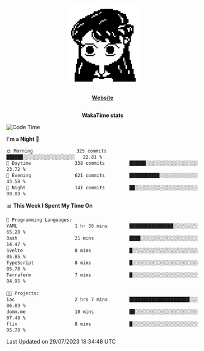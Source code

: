 ##

<p align="center">
  <img src="./person.gif" />
</p>

##

<div align="center">
  <p>
    <strong>
    <a href='https://domm.me'>Website</a>
    </strong>
  </p>
</div>

##

<div align="center">
  <p>
    <strong>
    WakaTime stats
    </strong>
  </p>
</div>

<!--START_SECTION:waka-->
![Code Time](http://img.shields.io/badge/Code%20Time-99%20hrs%2020%20mins-blue)

**I'm a Night 🦉** 

```text
🌞 Morning                325 commits         ██████░░░░░░░░░░░░░░░░░░░   22.81 % 
🌆 Daytime                338 commits         ██████░░░░░░░░░░░░░░░░░░░   23.72 % 
🌃 Evening                621 commits         ███████████░░░░░░░░░░░░░░   43.58 % 
🌙 Night                  141 commits         ██░░░░░░░░░░░░░░░░░░░░░░░   09.89 % 
```


📊 **This Week I Spent My Time On** 

```text
💬 Programming Languages: 
YAML                     1 hr 36 mins        ████████████████░░░░░░░░░   65.28 % 
Bash                     21 mins             ████░░░░░░░░░░░░░░░░░░░░░   14.47 % 
Svelte                   8 mins              █░░░░░░░░░░░░░░░░░░░░░░░░   05.85 % 
TypeScript               8 mins              █░░░░░░░░░░░░░░░░░░░░░░░░   05.78 % 
Terraform                7 mins              █░░░░░░░░░░░░░░░░░░░░░░░░   04.95 % 

🐱‍💻 Projects: 
iac                      2 hrs 7 mins        ██████████████████████░░░   86.89 % 
domm.me                  10 mins             ██░░░░░░░░░░░░░░░░░░░░░░░   07.40 % 
flix                     8 mins              █░░░░░░░░░░░░░░░░░░░░░░░░   05.70 % 
```


 Last Updated on 29/07/2023 18:34:48 UTC
<!--END_SECTION:waka-->

